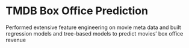 # TMDB Box Office Prediction

Performed extensive feature engineering on movie meta data and built regression models and tree-based models to predict movies’ box office revenue
   

